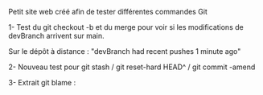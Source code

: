 Petit site web créé afin de tester différentes commandes Git

1- Test du git checkout -b et du merge pour voir si les modifications de devBranch arrivent sur main.

Sur le dépôt à distance : "devBranch had recent pushes 1 minute ago"

2- Nouveau test pour git stash / git reset-hard HEAD^ / git commit -amend

3- Extrait git blame :
<!-- ^f494ef3 (MasterZorigh 2022-12-16 10:20:26 +0100   1) <!DOCTYPE html>
^f494ef3 (MasterZorigh 2022-12-16 10:20:26 +0100   2) <html lang="fr">
^f494ef3 (MasterZorigh 2022-12-16 10:20:26 +0100   3)   <head>
^f494ef3 (MasterZorigh 2022-12-16 10:20:26 +0100   4)     <meta charset="utf-8" />
^f494ef3 (MasterZorigh 2022-12-16 10:20:26 +0100   5)     <title>Mon site</title>
^f494ef3 (MasterZorigh 2022-12-16 10:20:26 +0100   6)     <link
^f494ef3 (MasterZorigh 2022-12-16 10:20:26 +0100   7)       rel="stylesheet"
^f494ef3 (MasterZorigh 2022-12-16 10:20:26 +0100   8)       href="https://unpkg.com/flowbite@1.5.5/dist/flowbite.min.css"
^f494ef3 (MasterZorigh 2022-12-16 10:20:26 +0100   9)     />
^f494ef3 (MasterZorigh 2022-12-16 10:20:26 +0100  10)     <script src="https://unpkg.com/flowbite@1.5.5/dist/flowbite.js"></script> -->